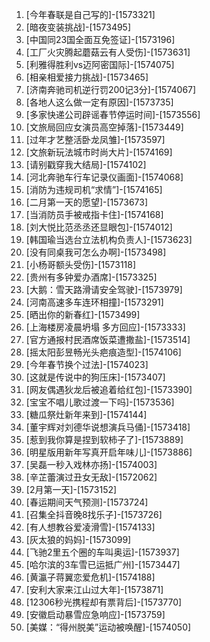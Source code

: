 
1. [今年春联是自己写的]-[1573321]
1. [暗夜变装挑战]-[1573495]
1. [中国同23国全面互免签证]-[1573196]
1. [工厂火灾腾起蘑菇云有人受伤]-[1573631]
1. [利雅得胜利vs迈阿密国际]-[1574075]
1. [相亲相爱接力挑战]-[1573465]
1. [济南奔驰司机逆行罚200记3分]-[1574067]
1. [各地人这么做一定有原因]-[1573735]
1. [多家快递公司辟谣春节停运时间]-[1573556]
1. [文旅局回应女演员高空掉落]-[1573449]
1. [过年才艺整活卧龙凤雏]-[1573597]
1. [文旅新玩法城市时尚大片]-[1574169]
1. [请别戳穿我大结局]-[1574102]
1. [河北奔驰车行车记录仪画面]-[1574068]
1. [消防为违规司机“求情”]-[1574165]
1. [二月第一天的愿望]-[1573673]
1. [当消防员手被戒指卡住]-[1574168]
1. [刘大悦比范丞丞还显眼包]-[1574012]
1. [韩国瑜当选台立法机构负责人]-[1573623]
1. [没有同桌我可怎么办啊]-[1573498]
1. [小杨哥额头受伤]-[1573118]
1. [贵州有多钟爱办酒席]-[1573325]
1. [大鹅：雪天路滑请安全驾驶]-[1573979]
1. [河南高速多车连环相撞]-[1573291]
1. [晒出你的新春红]-[1573499]
1. [上海楼房凌晨坍塌 多方回应]-[1573333]
1. [官方通报村民酒席饭菜遭撒盐]-[1573514]
1. [摇太阳彭昱畅光头疤痕造型]-[1574106]
1. [今年春节换个过法]-[1574023]
1. [这就是传说中的狗压床]-[1573407]
1. [网友偶遇狄龙后被追着给红包]-[1573390]
1. [宝宝不唱儿歌过渡一下吗]-[1573536]
1. [糖瓜祭灶新年来到]-[1574144]
1. [董宇辉对刘德华说想演兵马俑]-[1573418]
1. [惹到我你算是捏到软柿子了]-[1573889]
1. [明星版用新年写真开启年味儿]-[1573886]
1. [吴磊一秒入戏林亦扬]-[1574003]
1. [辛芷蕾演过丑女无敌]-[1572062]
1. [2月第一天]-[1573152]
1. [春运期间天气预测]-[1573724]
1. [召集全抖音晚8找乐子]-[1573726]
1. [有人想教谷爱凌滑雪]-[1574133]
1. [灰太狼的妈妈]-[1573099]
1. [飞驰2里五个圈的车叫奥运]-[1573937]
1. [哈尔滨的3车雪已运抵广州]-[1573447]
1. [黄瀛子蒋翼恋爱危机]-[1574188]
1. [安利大家来江山过大年]-[1573871]
1. [12306秒光携程却有票背后]-[1573770]
1. [安徽启动暴雪应急响应]-[1573759]
1. [美媒：“得州脱美”运动被唤醒]-[1574050]